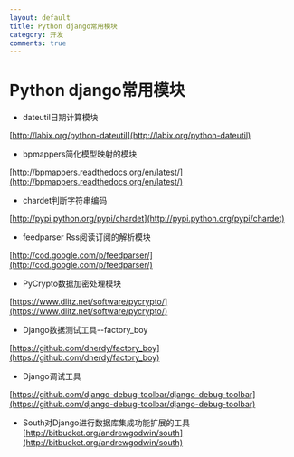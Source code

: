 ```yaml
---
layout: default
title: Python django常用模块
category: 开发
comments: true
---
```


# Python django常用模块

* dateutil日期计算模块

[http://labix.org/python-dateutil](http://labix.org/python-dateutil)

* bpmappers简化模型映射的模块

[http://bpmappers.readthedocs.org/en/latest/](http://bpmappers.readthedocs.org/en/latest/)

* chardet判断字符串编码

[http://pypi.python.org/pypi/chardet](http://pypi.python.org/pypi/chardet)

* feedparser Rss阅读订阅的解析模块

[http://cod.google.com/p/feedparser/](http://cod.google.com/p/feedparser/)

* PyCrypto数据加密处理模块

[https://www.dlitz.net/software/pycrypto/](https://www.dlitz.net/software/pycrypto/)

* Django数据测试工具--factory_boy

[https://github.com/dnerdy/factory_boy](https://github.com/dnerdy/factory_boy)

* Django调试工具

[https://github.com/django-debug-toolbar/django-debug-toolbar](https://github.com/django-debug-toolbar/django-debug-toolbar)

* South对Django进行数据库集成功能扩展的工具
[http://bitbucket.org/andrewgodwin/south](http://bitbucket.org/andrewgodwin/south)
